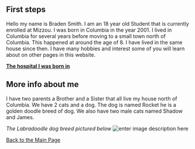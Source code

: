 ﻿## First steps
Hello my name is Braden Smith. I am an 18 year old Student that is currently enrolled at Mizzou. I was born in Columbia in the year 2001. I lived in Columbia for several years before moving to a small town north of Columbia. This happened at around the age of 8. I have lived in the same house since then.  I have many hobbies and interest some of you will learn about on other pages in this website.


[**The hospital I was born in**](http://www.missouribusinessalert.com/wp-content/uploads/2013/09/9219227714_8cbc4ce393_z-640x445.jpg)

## More info about me

I have two parents a Brother and a Sister that all live my house north of Columbia. We have 2 cats and a dog. The dog is named Rocket he is a golden doodle breed of dog. We also have two male cats named Shadow and James.



*The Labradoodle dog breed pictured below*
![enter image description here](https://cdn.vox-cdn.com/thumbor/HdMBfSURYkx5WF3z0MvBegZ3re0=/0x0:1333x947/1200x800/filters:focal%28547x257:759x469%29/cdn.vox-cdn.com/uploads/chorus_image/image/65326281/Designer_Dogs.0.jpg)

[Back to the Main Page](https://github.com/Braden0103/About-Me/blob/master/README.md)
